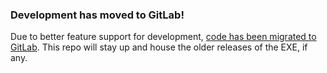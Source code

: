 ### Development has moved to GitLab!

Due to better feature support for development, [code has been migrated to
GitLab](https://gitlab.com/GitLabRGI/swagd-geopackage-verifier).
This repo will stay up and house the older releases of the EXE, if any.
